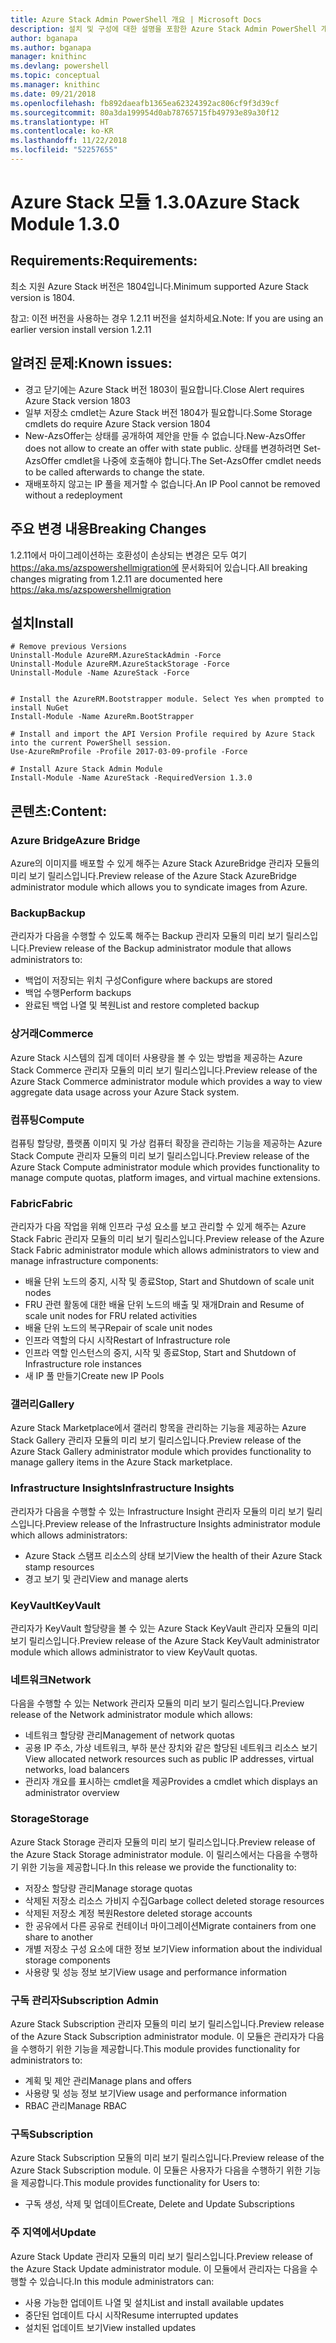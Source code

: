 ```yaml
---
title: Azure Stack Admin PowerShell 개요 | Microsoft Docs
description: 설치 및 구성에 대한 설명을 포함한 Azure Stack Admin PowerShell 개요입니다.
author: bganapa
ms.author: bganapa
manager: knithinc
ms.devlang: powershell
ms.topic: conceptual
ms.manager: knithinc
ms.date: 09/21/2018
ms.openlocfilehash: fb892daeafb1365ea62324392ac806cf9f3d39cf
ms.sourcegitcommit: 80a3da199954d0ab78765715fb49793e89a30f12
ms.translationtype: HT
ms.contentlocale: ko-KR
ms.lasthandoff: 11/22/2018
ms.locfileid: "52257655"
---
```

# <a name="azure-stack-module-130"></a><span data-ttu-id="49533-103">Azure Stack 모듈 1.3.0</span><span class="sxs-lookup"><span data-stu-id="49533-103">Azure Stack Module 1.3.0</span></span>

## <a name="requirements"></a><span data-ttu-id="49533-104">Requirements:</span><span class="sxs-lookup"><span data-stu-id="49533-104">Requirements:</span></span>
<span data-ttu-id="49533-105">최소 지원 Azure Stack 버전은 1804입니다.</span><span class="sxs-lookup"><span data-stu-id="49533-105">Minimum supported Azure Stack version is 1804.</span></span>

<span data-ttu-id="49533-106">참고: 이전 버전을 사용하는 경우 1.2.11 버전을 설치하세요.</span><span class="sxs-lookup"><span data-stu-id="49533-106">Note: If you are using an earlier version install version 1.2.11</span></span>

## <a name="known-issues"></a><span data-ttu-id="49533-107">알려진 문제:</span><span class="sxs-lookup"><span data-stu-id="49533-107">Known issues:</span></span>

- <span data-ttu-id="49533-108">경고 닫기에는 Azure Stack 버전 1803이 필요합니다.</span><span class="sxs-lookup"><span data-stu-id="49533-108">Close Alert requires Azure Stack version 1803</span></span>
- <span data-ttu-id="49533-109">일부 저장소 cmdlet는 Azure Stack 버전 1804가 필요합니다.</span><span class="sxs-lookup"><span data-stu-id="49533-109">Some Storage cmdlets do require Azure Stack version 1804</span></span>
- <span data-ttu-id="49533-110">New-AzsOffer는 상태를 공개하여 제안을 만들 수 없습니다.</span><span class="sxs-lookup"><span data-stu-id="49533-110">New-AzsOffer does not allow to create an offer with state public.</span></span> <span data-ttu-id="49533-111">상태를 변경하려면 Set-AzsOffer cmdlet을 나중에 호출해야 합니다.</span><span class="sxs-lookup"><span data-stu-id="49533-111">The Set-AzsOffer cmdlet needs to be called afterwards to change the state.</span></span>
- <span data-ttu-id="49533-112">재배포하지 않고는 IP 풀을 제거할 수 없습니다.</span><span class="sxs-lookup"><span data-stu-id="49533-112">An IP Pool cannot be removed without a redeployment</span></span>

## <a name="breaking-changes"></a><span data-ttu-id="49533-113">주요 변경 내용</span><span class="sxs-lookup"><span data-stu-id="49533-113">Breaking Changes</span></span>
<span data-ttu-id="49533-114">1.2.11에서 마이그레이션하는 호환성이 손상되는 변경은 모두 여기 https://aka.ms/azspowershellmigration에 문서화되어 있습니다.</span><span class="sxs-lookup"><span data-stu-id="49533-114">All breaking changes migrating from 1.2.11 are documented here https://aka.ms/azspowershellmigration</span></span>

## <a name="install"></a><span data-ttu-id="49533-115">설치</span><span class="sxs-lookup"><span data-stu-id="49533-115">Install</span></span>
```
# Remove previous Versions
Uninstall-Module AzureRM.AzureStackAdmin -Force
Uninstall-Module AzureRM.AzureStackStorage -Force
Uninstall-Module -Name AzureStack -Force 


# Install the AzureRM.Bootstrapper module. Select Yes when prompted to install NuGet
Install-Module -Name AzureRm.BootStrapper

# Install and import the API Version Profile required by Azure Stack into the current PowerShell session.
Use-AzureRmProfile -Profile 2017-03-09-profile -Force

# Install Azure Stack Admin Module
Install-Module -Name AzureStack -RequiredVersion 1.3.0
```
## <a name="content"></a><span data-ttu-id="49533-116">콘텐츠:</span><span class="sxs-lookup"><span data-stu-id="49533-116">Content:</span></span>
### <a name="azure-bridge"></a><span data-ttu-id="49533-117">Azure Bridge</span><span class="sxs-lookup"><span data-stu-id="49533-117">Azure Bridge</span></span>
<span data-ttu-id="49533-118">Azure의 이미지를 배포할 수 있게 해주는 Azure Stack AzureBridge 관리자 모듈의 미리 보기 릴리스입니다.</span><span class="sxs-lookup"><span data-stu-id="49533-118">Preview release of the Azure Stack AzureBridge administrator module which allows you to syndicate images from Azure.</span></span>

### <a name="backup"></a><span data-ttu-id="49533-119">Backup</span><span class="sxs-lookup"><span data-stu-id="49533-119">Backup</span></span>
<span data-ttu-id="49533-120">관리자가 다음을 수행할 수 있도록 해주는 Backup 관리자 모듈의 미리 보기 릴리스입니다.</span><span class="sxs-lookup"><span data-stu-id="49533-120">Preview release of the Backup administrator module that allows administrators to:</span></span>
- <span data-ttu-id="49533-121">백업이 저장되는 위치 구성</span><span class="sxs-lookup"><span data-stu-id="49533-121">Configure where backups are stored</span></span>
- <span data-ttu-id="49533-122">백업 수행</span><span class="sxs-lookup"><span data-stu-id="49533-122">Perform backups</span></span>
- <span data-ttu-id="49533-123">완료된 백업 나열 및 복원</span><span class="sxs-lookup"><span data-stu-id="49533-123">List and restore completed backup</span></span>

### <a name="commerce"></a><span data-ttu-id="49533-124">상거래</span><span class="sxs-lookup"><span data-stu-id="49533-124">Commerce</span></span>
<span data-ttu-id="49533-125">Azure Stack 시스템의 집계 데이터 사용량을 볼 수 있는 방법을 제공하는 Azure Stack Commerce 관리자 모듈의 미리 보기 릴리스입니다.</span><span class="sxs-lookup"><span data-stu-id="49533-125">Preview release of the Azure Stack Commerce administrator module which provides a way to view aggregate data usage across your Azure Stack system.</span></span>

### <a name="compute"></a><span data-ttu-id="49533-126">컴퓨팅</span><span class="sxs-lookup"><span data-stu-id="49533-126">Compute</span></span>
<span data-ttu-id="49533-127">컴퓨팅 할당량, 플랫폼 이미지 및 가상 컴퓨터 확장을 관리하는 기능을 제공하는 Azure Stack Compute 관리자 모듈의 미리 보기 릴리스입니다.</span><span class="sxs-lookup"><span data-stu-id="49533-127">Preview release of the Azure Stack Compute administrator module which provides functionality to manage compute quotas, platform images, and virtual machine extensions.</span></span>

### <a name="fabric"></a><span data-ttu-id="49533-128">Fabric</span><span class="sxs-lookup"><span data-stu-id="49533-128">Fabric</span></span>
<span data-ttu-id="49533-129">관리자가 다음 작업을 위해 인프라 구성 요소를 보고 관리할 수 있게 해주는 Azure Stack Fabric 관리자 모듈의 미리 보기 릴리스입니다.</span><span class="sxs-lookup"><span data-stu-id="49533-129">Preview release of the Azure Stack Fabric administrator module which allows administrators to view and manage infrastructure components:</span></span>
- <span data-ttu-id="49533-130">배율 단위 노드의 중지, 시작 및 종료</span><span class="sxs-lookup"><span data-stu-id="49533-130">Stop, Start and Shutdown of scale unit nodes</span></span>
- <span data-ttu-id="49533-131">FRU 관련 활동에 대한 배율 단위 노드의 배출 및 재개</span><span class="sxs-lookup"><span data-stu-id="49533-131">Drain and Resume of scale unit nodes for FRU related activities</span></span>
- <span data-ttu-id="49533-132">배율 단위 노드의 복구</span><span class="sxs-lookup"><span data-stu-id="49533-132">Repair of scale unit nodes</span></span>
- <span data-ttu-id="49533-133">인프라 역할의 다시 시작</span><span class="sxs-lookup"><span data-stu-id="49533-133">Restart of Infrastructure role</span></span>
- <span data-ttu-id="49533-134">인프라 역할 인스턴스의 중지, 시작 및 종료</span><span class="sxs-lookup"><span data-stu-id="49533-134">Stop, Start and Shutdown of Infrastructure role instances</span></span>
- <span data-ttu-id="49533-135">새 IP 풀 만들기</span><span class="sxs-lookup"><span data-stu-id="49533-135">Create new IP Pools</span></span>


### <a name="gallery"></a><span data-ttu-id="49533-136">갤러리</span><span class="sxs-lookup"><span data-stu-id="49533-136">Gallery</span></span>
<span data-ttu-id="49533-137">Azure Stack Marketplace에서 갤러리 항목을 관리하는 기능을 제공하는 Azure Stack Gallery 관리자 모듈의 미리 보기 릴리스입니다.</span><span class="sxs-lookup"><span data-stu-id="49533-137">Preview release of the Azure Stack Gallery administrator module which provides functionality to manage gallery items in the Azure Stack marketplace.</span></span>

### <a name="infrastructure-insights"></a><span data-ttu-id="49533-138">Infrastructure Insights</span><span class="sxs-lookup"><span data-stu-id="49533-138">Infrastructure Insights</span></span>
<span data-ttu-id="49533-139">관리자가 다음을 수행할 수 있는 Infrastructure Insight 관리자 모듈의 미리 보기 릴리스입니다.</span><span class="sxs-lookup"><span data-stu-id="49533-139">Preview release of the Infrastructure Insights administrator module which allows administrators:</span></span>
- <span data-ttu-id="49533-140">Azure Stack 스탬프 리소스의 상태 보기</span><span class="sxs-lookup"><span data-stu-id="49533-140">View the health of their Azure Stack stamp resources</span></span>
- <span data-ttu-id="49533-141">경고 보기 및 관리</span><span class="sxs-lookup"><span data-stu-id="49533-141">View and manage alerts</span></span>

### <a name="keyvault"></a><span data-ttu-id="49533-142">KeyVault</span><span class="sxs-lookup"><span data-stu-id="49533-142">KeyVault</span></span>
<span data-ttu-id="49533-143">관리자가 KeyVault 할당량을 볼 수 있는 Azure Stack KeyVault 관리자 모듈의 미리 보기 릴리스입니다.</span><span class="sxs-lookup"><span data-stu-id="49533-143">Preview release of the Azure Stack KeyVault administrator module which allows administrator to view KeyVault quotas.</span></span>

### <a name="network"></a><span data-ttu-id="49533-144">네트워크</span><span class="sxs-lookup"><span data-stu-id="49533-144">Network</span></span>
<span data-ttu-id="49533-145">다음을 수행할 수 있는 Network 관리자 모듈의 미리 보기 릴리스입니다.</span><span class="sxs-lookup"><span data-stu-id="49533-145">Preview release of the Network administrator module which allows:</span></span>
- <span data-ttu-id="49533-146">네트워크 할당량 관리</span><span class="sxs-lookup"><span data-stu-id="49533-146">Management of network quotas</span></span>
- <span data-ttu-id="49533-147">공용 IP 주소, 가상 네트워크, 부하 분산 장치와 같은 할당된 네트워크 리소스 보기</span><span class="sxs-lookup"><span data-stu-id="49533-147">View allocated network resources such as public IP addresses, virtual networks, load balancers</span></span>
- <span data-ttu-id="49533-148">관리자 개요를 표시하는 cmdlet을 제공</span><span class="sxs-lookup"><span data-stu-id="49533-148">Provides a cmdlet which displays an administrator overview</span></span>

### <a name="storage"></a><span data-ttu-id="49533-149">Storage</span><span class="sxs-lookup"><span data-stu-id="49533-149">Storage</span></span>
<span data-ttu-id="49533-150">Azure Stack Storage 관리자 모듈의 미리 보기 릴리스입니다.</span><span class="sxs-lookup"><span data-stu-id="49533-150">Preview release of the Azure Stack Storage administrator module.</span></span>  <span data-ttu-id="49533-151">이 릴리스에서는 다음을 수행하기 위한 기능을 제공합니다.</span><span class="sxs-lookup"><span data-stu-id="49533-151">In this release we provide the functionality to:</span></span>
- <span data-ttu-id="49533-152">저장소 할당량 관리</span><span class="sxs-lookup"><span data-stu-id="49533-152">Manage storage quotas</span></span>
- <span data-ttu-id="49533-153">삭제된 저장소 리소스 가비지 수집</span><span class="sxs-lookup"><span data-stu-id="49533-153">Garbage collect deleted storage resources</span></span>
- <span data-ttu-id="49533-154">삭제된 저장소 계정 복원</span><span class="sxs-lookup"><span data-stu-id="49533-154">Restore deleted storage accounts</span></span>
- <span data-ttu-id="49533-155">한 공유에서 다른 공유로 컨테이너 마이그레이션</span><span class="sxs-lookup"><span data-stu-id="49533-155">Migrate containers from one share to another</span></span>
- <span data-ttu-id="49533-156">개별 저장소 구성 요소에 대한 정보 보기</span><span class="sxs-lookup"><span data-stu-id="49533-156">View information about the individual storage components</span></span>
- <span data-ttu-id="49533-157">사용량 및 성능 정보 보기</span><span class="sxs-lookup"><span data-stu-id="49533-157">View usage and performance information</span></span>

### <a name="subscription-admin"></a><span data-ttu-id="49533-158">구독 관리자</span><span class="sxs-lookup"><span data-stu-id="49533-158">Subscription Admin</span></span>
<span data-ttu-id="49533-159">Azure Stack Subscription 관리자 모듈의 미리 보기 릴리스입니다.</span><span class="sxs-lookup"><span data-stu-id="49533-159">Preview release of the Azure Stack Subscription administrator module.</span></span>  <span data-ttu-id="49533-160">이 모듈은 관리자가 다음을 수행하기 위한 기능을 제공합니다.</span><span class="sxs-lookup"><span data-stu-id="49533-160">This module provides functionality for administrators to:</span></span>
- <span data-ttu-id="49533-161">계획 및 제안 관리</span><span class="sxs-lookup"><span data-stu-id="49533-161">Manage plans and offers</span></span>
- <span data-ttu-id="49533-162">사용량 및 성능 정보 보기</span><span class="sxs-lookup"><span data-stu-id="49533-162">View usage and performance information</span></span>
- <span data-ttu-id="49533-163">RBAC 관리</span><span class="sxs-lookup"><span data-stu-id="49533-163">Manage RBAC</span></span>

### <a name="subscription"></a><span data-ttu-id="49533-164">구독</span><span class="sxs-lookup"><span data-stu-id="49533-164">Subscription</span></span>
<span data-ttu-id="49533-165">Azure Stack Subscription 모듈의 미리 보기 릴리스입니다.</span><span class="sxs-lookup"><span data-stu-id="49533-165">Preview release of the Azure Stack Subscription module.</span></span>  <span data-ttu-id="49533-166">이 모듈은 사용자가 다음을 수행하기 위한 기능을 제공합니다.</span><span class="sxs-lookup"><span data-stu-id="49533-166">This module provides functionality for Users to:</span></span>
- <span data-ttu-id="49533-167">구독 생성, 삭제 및 업데이트</span><span class="sxs-lookup"><span data-stu-id="49533-167">Create, Delete and Update Subscriptions</span></span>

### <a name="update"></a><span data-ttu-id="49533-168">주 지역에서</span><span class="sxs-lookup"><span data-stu-id="49533-168">Update</span></span>
<span data-ttu-id="49533-169">Azure Stack Update 관리자 모듈의 미리 보기 릴리스입니다.</span><span class="sxs-lookup"><span data-stu-id="49533-169">Preview release of the Azure Stack Update administrator module.</span></span>  <span data-ttu-id="49533-170">이 모듈에서 관리자는 다음을 수행할 수 있습니다.</span><span class="sxs-lookup"><span data-stu-id="49533-170">In this module administrators can:</span></span>
- <span data-ttu-id="49533-171">사용 가능한 업데이트 나열 및 설치</span><span class="sxs-lookup"><span data-stu-id="49533-171">List and install available updates</span></span>
- <span data-ttu-id="49533-172">중단된 업데이트 다시 시작</span><span class="sxs-lookup"><span data-stu-id="49533-172">Resume interrupted updates</span></span>
- <span data-ttu-id="49533-173">설치된 업데이트 보기</span><span class="sxs-lookup"><span data-stu-id="49533-173">View installed updates</span></span>
